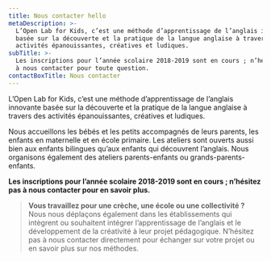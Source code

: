 ```yaml
---
title: Nous contacter hello
metaDescription: >-
  L’Open Lab for Kids, c’est une méthode d’apprentissage de l’anglais innovante
  basée sur la découverte et la pratique de la langue anglaise à travers des
  activités épanouissantes, créatives et ludiques.
subTitle: >-
  Les inscriptions pour l’année scolaire 2018-2019 sont en cours ; n’hésitez pas
  à nous contacter pour toute question.
contactBoxTitle: Nous contacter
---
```


L’Open Lab for Kids, c’est une méthode d’apprentissage de l’anglais innovante basée sur la découverte et la pratique de la langue anglaise à travers des activités épanouissantes, créatives et ludiques.
 
Nous accueillons les bébés et les petits accompagnés de leurs parents, les enfants en maternelle et en école primaire. Les ateliers sont ouverts aussi bien aux enfants bilingues qu’aux enfants qui découvrent l’anglais. Nous organisons également des ateliers parents-enfants ou grands-parents-enfants.

**Les inscriptions pour l’année scolaire 2018-2019 sont en cours ; n’hésitez pas à nous contacter pour en savoir plus.**

> **Vous travaillez pour une crèche, une école ou une collectivité ?** Nous nous déplaçons également dans les établissements qui intègrent ou souhaitent intégrer l’apprentissage de l’anglais et le développement de la créativité à leur projet pédagogique. N’hésitez pas à nous contacter directement pour échanger sur votre projet ou en savoir plus sur nos méthodes.
